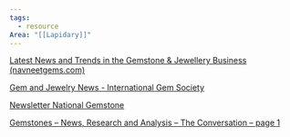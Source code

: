 ```yaml
---
tags:
  - resource
Area: "[[Lapidary]]"
---
```

[Latest News and Trends in the Gemstone & Jewellery Business (navneetgems.com)](https://www.navneetgems.com/all-news/)

[Gem and Jewelry News - International Gem Society](https://www.gemsociety.org/gemology/gem-news/)

[Newsletter National Gemstone](https://www.preciousgemstones.com/gemstone-forecaster-newsletter)

[Gemstones – News, Research and Analysis – The Conversation – page 1](https://theconversation.com/us/topics/gemstones-23789)